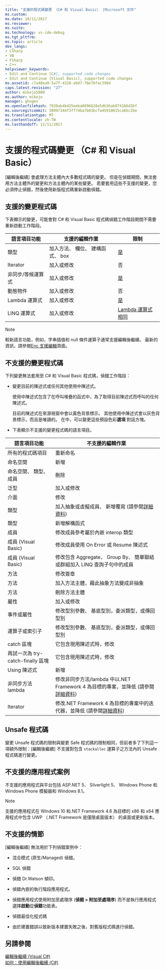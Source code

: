 ```yaml
---
title: "支援的程式碼變更 （C# 和 Visual Basic） |Microsoft 文件"
ms.custom: 
ms.date: 10/11/2017
ms.reviewer: 
ms.suite: 
ms.technology: vs-ide-debug
ms.tgt_pltfrm: 
ms.topic: article
dev_langs:
- CSharp
- VB
- FSharp
- C++
helpviewer_keywords:
- Edit and Continue [C#], supported code changes
- Edit and Continue [Visual Basic], supported code changes
ms.assetid: c7a48ea9-5a7f-4328-a9d7-f0e76fac399d
caps.latest.revision: "27"
author: mikejo5000
ms.author: mikejo
manager: ghogen
ms.openlocfilehash: 7930ab4b425eeba0896828e5db36ab874166d3bf
ms.sourcegitcommit: 38097344f3ff74ba7b03bcfa45910015ca6bc2be
ms.translationtype: MT
ms.contentlocale: zh-TW
ms.lasthandoff: 12/11/2017
---
```

# <a name="supported-code-changes-c-and-visual-basic"></a>支援的程式碼變更 （C# 和 Visual Basic）
[編輯後繼續] 會處理方法主體內大多數程式碼的變更。 但是在偵錯期間，無法套用方法主體外的變更和方法主體內的某些變更。 若要套用這些不支援的變更，您必須停止偵錯，然後使用新版程式碼重新啟動偵錯。

## <a name="supported-changes-to-code"></a>支援的變更程式碼

下表顯示的變更，可能會對 C# 和 Visual Basic 程式碼偵錯工作階段期間不需要重新啟動工作階段。

|語言項目功能|支援的編輯作業|限制|
|-|-|-|
|類型|加入方法、 欄位、 建構函式、 box|[是](https://github.com/dotnet/roslyn/wiki/EnC-Supported-Edits)|
|Iterator|加入或修改|否|
|非同步/等候運算式|加入或修改|[是](https://github.com/dotnet/roslyn/wiki/EnC-Supported-Edits)|
|動態物件|加入或修改|否|
|Lambda 運算式|加入或修改|[是](https://github.com/dotnet/roslyn/wiki/EnC-Supported-Edits)|
|LINQ 運算式|加入或修改|[Lambda 運算式相同](https://github.com/dotnet/roslyn/wiki/EnC-Supported-Edits)|

> [!NOTE]
> 較新語言功能，例如，字串插值和 null 條件運算子通常支援編輯後繼續。 最新的資訊，請參閱[Enc 支援編輯](https://github.com/dotnet/roslyn/wiki/EnC-Supported-Edits)頁面。

## <a name="unsupported-changes-to-code"></a>不支援的變更程式碼
 下列變更無法套用至 C# 和 Visual Basic 程式碼，偵錯工作階段：  
  
-   變更目前的陳述式或任何其他使用中陳述式。  
  
     使用中陳述式包含了在呼叫堆疊的函式中，為了取得目前陳述式而呼叫的任何陳述式。  
  
     目前的陳述式在來源視窗中會以黃色背景標示。 其他使用中陳述式會以灰色背景標示，而且是唯讀的。 在中，可以變更這些預設色彩**選項** 對話方塊。

- 下表顯示不支援的變更程式碼的語言項目。

|語言項目功能|不支援的編輯作業|
|-|-|
|所有的程式碼項目|重新命名|
|命名空間|新增|
|命名空間、 類型、 成員|刪除|
|泛型|加入或修改|
|介面|修改|
|類型|加入抽象或虛擬成員、 新增覆寫 (請參閱[詳細資料](https://github.com/dotnet/roslyn/wiki/EnC-Supported-Edits))|
|類型|新增解構函式|
|成員|修改成員參考屬於內嵌 interop 類型|
|成員 (Visual Basic)|修改成員使用 On Error 或 Resume 陳述式|
|成員 (Visual Basic)|修改包含 Aggregate、 Group By、 簡單聯結或群組加入 LINQ 查詢子句中的成員|
|方法|修改簽章|
|方法|加入方法主體，藉此抽象方法變成非抽象|
|方法|刪除方法主體|
|屬性|加入或修改|
|事件或屬性|修改型別參數、 基底型別，委派類型，或傳回型別 |
|運算子或索引子|修改型別參數、 基底型別，委派類型，或傳回型別 |
|catch 區塊|它包含現用陳述式時，修改|
|再試一次為 try-catch-finally 區塊|它包含現用陳述式時，修改|
|Using 陳述式|新增|
|非同步方法 lambda|修改非同步方法/lambda 中以.NET Framework 4 為目標的專案，並降低 (請參閱[詳細資料](https://github.com/dotnet/roslyn/wiki/EnC-Supported-Edits))|
|Iterator|修改.NET Framework 4 為目標的專案中的迭代器，並降低 (請參閱[詳細資料](https://github.com/dotnet/roslyn/wiki/EnC-Supported-Edits))|
  
## <a name="unsafe-code"></a>Unsafe 程式碼  
 變更 Unsafe 程式碼的限制與變更 Safe 程式碼的限制相同，但前者多了下列這一項額外限制：[編輯後繼續] 不支援對包含 `stackalloc` 運算子之方法內的 Unsafe 程式碼進行變更。  

## <a name="unsupported-app-scenarios"></a>不支援的應用程式案例

不支援的應用程式與平台包括 ASP.NET 5、 Silverlight 5、 Windows Phone 和 Windows Phone 模擬器和 Windows 8.1。

> [!NOTE]
> 支援的應用程式在 Windows 10 和.NET Framework 4.6 為目標的 x86 和 x64 應用程式中包含 UWP （.NET Framework 是僅限桌面版本） 的桌面或更新版本。
  
## <a name="unsupported-scenarios"></a>不支援的情節  
 [編輯後繼續] 無法用於下列偵錯案例中：  
  
-   混合模式 (原生/Managed) 偵錯。  
  
-   SQL 偵錯  
  
-   偵錯 Dr.Watson 傾印。  
  
-   偵錯內嵌的執行階段應用程式。  
  
-   偵錯應用程式使用附加至處理序 (**偵錯 > 附加至處理序**) 而不是執行應用程式選擇**啟動**從**偵錯**功能表。  
  
-   偵錯最佳化程式碼  
  
-   由於建置錯誤以致新版本建置失敗之後，對舊版程式碼進行偵錯。
  
## <a name="see-also"></a>另請參閱  
 [編輯後繼續 (Visual C#)](../debugger/edit-and-continue-visual-csharp.md)   
 [如何：使用編輯後繼續 (C#)](../debugger/how-to-use-edit-and-continue-csharp.md)